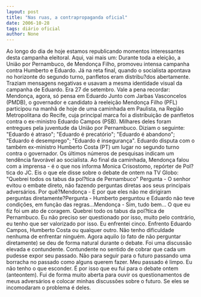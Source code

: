 ```yaml
---
layout: post
title: "Nas ruas, a contrapropaganda oficial"
date: 2006-10-28
tags: diário oficial
author: None
---
```

Ao longo do dia de hoje estamos republicando momentos interessantes desta campanha eleitoral. 
Aqui, vai mais um:
Durante toda a eleição, a União por Pernambuco, de Mendonça Filho, promoveu intensa campanha contra Humberto e Eduardo. 
Já na reta final, quando o socialista apontava no horizonte do segundo turno, panfletos eram distribu?dos abertamente. Traziam mensagens negativas e usavam a mesma identidade visual da campanha de Eduardo. Era 27 de setembro.
Vale a pena recordar:
Mendonça, agora, só pensa em Eduardo
Junto com Jarbas Vasconcelos (PMDB), o governador e candidato à reeleição Mendonça Filho (PFL) participou na manhã de hoje de uma caminhada em Paulista, na Região Metropolitana do Recife, cuja principal marca foi a distribuição de panfletos contra o ex-ministro Eduardo Campos (PSB).
Milhares deles foram entregues pela juventude da União por Pernambuco. Diziam o seguinte: \"Eduardo é atraso\"; \"Eduardo é precatório\"; \"Eduardo é abandono\"; \"Eduardo é desemprego\"; \"Eduardo é insegurança\".
Eduardo disputa com o também ex-ministro Humberto Costa (PT) um lugar no segundo turno contra o governador. Os últimos números de pesquisas indicam um tendência favorável ao socialista.
Ao final da caminhada, Mendonça falou com a imprensa - é o que nos informa Monica Crisostomo, repórter de Pol?tica do JC. Eis o que ele disse sobre o debate de ontem na TV Globo:
\"Quebrei todos os tabus da pol?tica de Pernambuco\"
Pergunta - O senhor evitou o embate direto, não fazendo perguntas diretas aos seus principais adversários. Por quê?Mendonça - E por que eles não me dirigiram perguntas diretamente?Pergunta - Humberto perguntou e Eduardo não teve condições, em função das regras...Mendonça - Sim, tudo bem... O que eu fiz foi um ato de coragem. Quebrei todo os tabus da pol?tica de Pernambuco. Eu não preciso ser questionado por isso, muito pelo contrário, eu tenho que ser valorizado por isso. Eu enfrentei cinco. Enfrento Eduardo Campos, Humberto Costa ou qualquer outro. Não tenho dificuldade nenhuma de enfrentar ninguém. Agora aquilo (o fato de não perguntar diretamente) se deu de forma natural durante o debate. Foi uma discussão elevada e contundente. Contundente no sentido de cobrar que cada um pudesse expor seu passado. Não para seguir para o futuro passando uma borracha no passado como alguns querem fazer. Meu passado é limpo. Eu não tenho o que esconder. É por isso que eu fui para o debate ontem (anteontem). Fui de forma muito aberta para ouvir os questionamentos de meus adversários e colocar minhas discussões sobre o futuro. Se eles se incomodaram o problema é deles. 